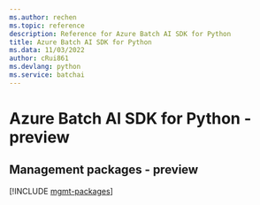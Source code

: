 ```yaml
---
ms.author: rechen
ms.topic: reference
description: Reference for Azure Batch AI SDK for Python
title: Azure Batch AI SDK for Python
ms.data: 11/03/2022
author: cRui861
ms.devlang: python
ms.service: batchai
---
```

# Azure Batch AI SDK for Python - preview

## Management packages - preview
[!INCLUDE [mgmt-packages](batch-ai-mgmt-index.md)]